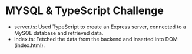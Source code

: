 # MYSQL & TypeScript Challenge 
* server.ts: Used TypeScript to create an Express server, connected to a MySQL database and retrieved data.
* index.ts: Fetched the data from the backend and inserted into DOM (index.html).